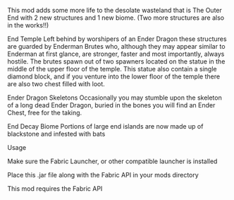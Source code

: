 This mod adds some more life to the desolate wasteland that is The Outer End with 2 new structures and 1 new biome. (Two more structures are also in the works!!)

End Temple
Left behind by worshipers of an Ender Dragon these structures are guarded by Enderman Brutes who, although they may appear similar to Enderman at first glance, are stronger, faster and most importantly, always hostile. The brutes spawn out of two spawners located on the statue in the middle of the upper floor of the temple. This statue also contain a single diamond block, and if you venture into the lower floor of the temple there are also two chest filled with loot.

Ender Dragon Skeletons
Occasionally you may stumble upon the skeleton of a long dead Ender Dragon, buried in the bones you will find an Ender Chest, free for the taking.

End Decay Biome
Portions of large end islands are now made up of blackstone and infested with bats

 

Usage

Make sure the Fabric Launcher, or other compatible launcher is installed

Place this .jar file along with the Fabric API in your mods directory

 

This mod requires the Fabric API
